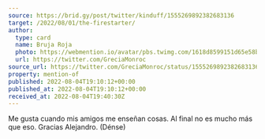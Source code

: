 ```yaml
---
source: https://brid.gy/post/twitter/kinduff/1555269892382683136
target: /2022/08/01/the-firestarter/
author:
  type: card
  name: Bruja Roja
  photo: https://webmention.io/avatar/pbs.twimg.com/1618d8599151d65e58be1ba27bdfabb3fbc30b97bd189de364723011a6243a29.jpg
  url: https://twitter.com/GreciaMonroc
source_url: https://twitter.com/GreciaMonroc/status/1555269892382683136
property: mention-of
published: 2022-08-04T19:10:12+00:00
published_at: 2022-08-04T19:10:12+00:00
received_at: 2022-08-04T19:40:30Z
---
```


Me gusta cuando mis amigos me enseñan cosas. Al final no es mucho más que eso.
Gracias Alejandro. (Dénse)